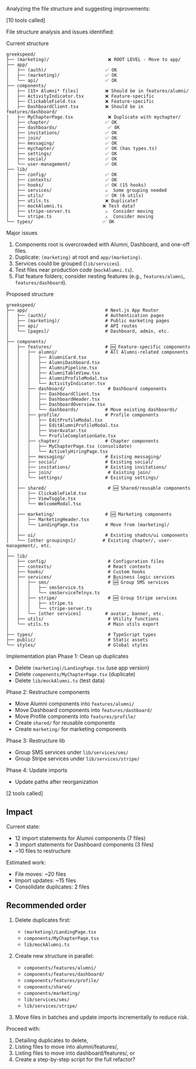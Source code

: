 Analyzing the file structure and suggesting improvements:


[10 tools called]

File structure analysis and issues identified:

Current structure
```
greekspeed/
├── (marketing)/                      ❌ ROOT LEVEL - Move to app/
├── app/
│   ├── (auth)/                      ✅ OK
│   ├── (marketing)/                 ✅ OK  
│   └── api/                         ✅ OK
├── components/
│   ├── [15+ Alumni* files]          ❌ Should be in features/alumni/
│   ├── ActivityIndicator.tsx        ❌ Feature-specific
│   ├── ClickableField.tsx           ❌ Feature-specific
│   ├── DashboardClient.tsx          ❌ Should be in features/dashboard/
│   ├── MyChapterPage.tsx             ❌ Duplicate with mychapter/
│   ├── chapter/                     ✅ OK
│   ├── dashboards/                   ✅ OK
│   ├── invitations/                 ✅ OK
│   ├── join/                        ✅ OK
│   ├── messaging/                   ✅ OK
│   ├── mychapter/                   ✅ OK (has types.ts)
│   ├── settings/                    ✅ OK
│   ├── social/                      ✅ OK
│   └── user-management/             ✅ OK
├── lib/
│   ├── config/                      ✅ OK
│   ├── contexts/                    ✅ OK
│   ├── hooks/                       ✅ OK (15 hooks)
│   ├── services/                    ⚠️  Some grouping needed
│   ├── utils/                       ✅ OK (6 utils)
│   ├── utils.ts                     ❌ Duplicate?
│   ├── mockAlumni.ts               ❌ Test data?
│   ├── stripe-server.ts             ⚠️  Consider moving
│   └── stripe.ts                    ⚠️  Consider moving
└── types/                          ✅ OK
```

Major issues
1. Components root is overcrowded with Alumni, Dashboard, and one-off files.
2. Duplicate: `(marketing)` at root and `app/(marketing)`.
3. Services could be grouped (`lib/services`).
4. Test files near production code (`mockAlumni.ts`).
5. Flat feature folders; consider nesting features (e.g., `features/alumni`, `features/dashboard`).

Proposed structure
```
greekspeed/
├── app/                             # Next.js App Router
│   ├── (auth)/                      # Authentication pages
│   ├── (marketing)/                 # Public marketing pages
│   ├── api/                         # API routes
│   └── [pages]/                     # Dashboard, admin, etc.
│
├── components/
│   ├── features/                    # 🆕 Feature-specific components
│   │   ├── alumni/                  # All Alumni-related components
│   │   │   ├── AlumniCard.tsx
│   │   │   ├── AlumniDashboard.tsx
│   │   │   ├── AlumniPipeline.tsx
│   │   │   ├── AlumniTableView.tsx
│   │   │   ├── AlumniProfileModal.tsx
│   │   │   └── ActivityIndicator.tsx
│   │   ├── dashboard/                # Dashboard components
│   │   │   ├── DashboardClient.tsx
│   │   │   ├── DashboardHeader.tsx
│   │   │   ├── DashboardOverview.tsx
│   │   │   └── dashboards/          # Move existing dashboards/
│   │   ├── profile/                 # Profile components
│   │   │   ├── EditProfileModal.tsx
│   │   │   ├── EditAlumniProfileModal.tsx
│   │   │   ├── UserAvatar.tsx
│   │   │   └── ProfileCompletionGate.tsx
│   │   ├── chapter/                 # Chapter components
│   │   │   ├── MyChapterPage.tsx (consolidate)
│   │   │   └── ActivelyHiringPage.tsx
│   │   ├── messaging/               # Existing messaging/
│   │   ├── social/                  # Existing social/
│   │   ├── invitations/             # Existing invitations/
│   │   ├── join/                     # Existing join/
│   │   └── settings/                # Existing settings/
│   │
│   ├── shared/                       # 🆕 Shared/reusable components
│   │   ├── ClickableField.tsx
│   │   ├── ViewToggle.tsx
│   │   └── WelcomeModal.tsx
│   │
│   ├── marketing/                   # 🆕 Marketing components
│   │   ├── MarketingHeader.tsx
│   │   └── LandingPage.tsx          # Move from (marketing)/
│   │
│   ├── ui/                          # Existing shadcn/ui components
│   └── [other groupings]/          # Existing chapter/, user-management/, etc.
│
├── lib/
│   ├── config/                       # Configuration files
│   ├── contexts/                     # React contexts
│   ├── hooks/                        # Custom hooks
│   ├── services/                     # Business logic services
│   │   ├── sms/                      # 🆕 Group SMS services
│   │   │   ├── smsService.ts
│   │   │   └── smsServiceTelnyx.ts
│   │   ├── stripe/                   # 🆕 Group Stripe services
│   │   │   ├── stripe.ts
│   │   │   └── stripe-server.ts
│   │   └── [other services]         # avatar, banner, etc.
│   ├── utils/                        # Utility functions
│   └── utils.ts                      # Main utils export
│
├── types/                            # TypeScript types
├── public/                           # Static assets
└── styles/                           # Global styles
```

Implementation plan
Phase 1: Clean up duplicates
- Delete `(marketing)/LandingPage.tsx` (use app version)
- Delete `components/MyChapterPage.tsx` (duplicate)
- Delete `lib/mockAlumni.ts` (test data)

Phase 2: Restructure components
- Move Alumni components into `features/alumni/`
- Move Dashboard components into `features/dashboard/`
- Move Profile components into `features/profile/`
- Create `shared/` for reusable components
- Create `marketing/` for marketing components

Phase 3: Restructure lib
- Group SMS services under `lib/services/sms/`
- Group Stripe services under `lib/services/stripe/`

Phase 4: Update imports
- Update paths after reorganization


[2 tools called]

## Impact

Current state:
- 12 import statements for Alumni components (7 files)
- 3 import statements for Dashboard components (3 files)
- ~10 files to restructure

Estimated work:
- File moves: ~20 files
- Import updates: ~15 files
- Consolidate duplicates: 2 files

## Recommended order

1. Delete duplicates first:
   - `(marketing)/LandingPage.tsx`
   - `components/MyChapterPage.tsx`
   - `lib/mockAlumni.ts`

2. Create new structure in parallel:
   - `components/features/alumni/`
   - `components/features/dashboard/`
   - `components/features/profile/`
   - `components/shared/`
   - `components/marketing/`
   - `lib/services/sms/`
   - `lib/services/stripe/`

3. Move files in batches and update imports incrementally to reduce risk.

Proceed with:
1) Detailing duplicates to delete,
2) Listing files to move into alumni/features/,
3) Listing files to move into dashboard/features/, or
4) Create a step-by-step script for the full refactor?
